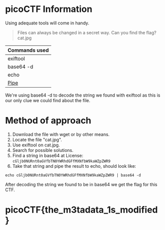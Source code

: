 # picoCTF Information

Using adequate tools will come in handy.
> Files can always be changed in a secret way. Can you find the flag? cat.jpg


| Commands used  | 
| ------------- | 
| exiftool | 
| base64 -d | 
| echo |
| [Pipe](https://www.geeksforgeeks.org/piping-in-unix-or-linux/) |

We're using base64 -d to decode the string we found with exiftool as this is our only clue we could find about the file.

# Method of approach

1. Download the file with wget or by other means.
2. Locate the file "cat.jpg".
3. Use exiftool on cat.jpg.
4. Search for possible solutions.
5. Find a string in base64 at License: `cGljb0NURnt0aGVfbTN0YWRhdGFfMXNfbW9kaWZpZWR9`
6. Take that string and pipe the result to echo, should look like:

`echo cGljb0NURnt0aGVfbTN0YWRhdGFfMXNfbW9kaWZpZWR9 | base64 -d`

After decoding the string we found to be in base64 we get the flag for this CTF.

# picoCTF{the_m3tadata_1s_modified}
